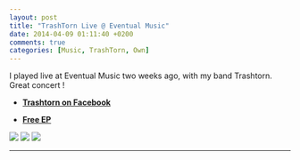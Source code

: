 ```yaml
---
layout: post
title: "TrashTorn Live @ Eventual Music"
date: 2014-04-09 01:11:40 +0200
comments: true
categories: [Music, TrashTorn, Own]
---
```


I played live at Eventual Music two weeks ago, with my band Trashtorn.  
Great concert !

- [__Trashtorn on Facebook__](https://www.facebook.com/pages/Trashtorn/398467070245460)

- [__Free EP__](http://trashtorn.bandcamp.com/)

![](http://i.imgur.com/Ezec89q.jpg)
![](http://i.imgur.com/MduMdVy.jpg)
![](http://i.imgur.com/ScDRbxZ.jpg)

---
